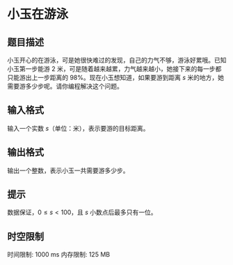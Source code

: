 # 小玉在游泳

## 题目描述

小玉开心的在游泳，可是她很快难过的发现，自己的力气不够，游泳好累哦。已知小玉第一步能游 $2$ 米，可是随着越来越累，力气越来越小，她接下来的每一步都只能游出上一步距离的 $98\%$。现在小玉想知道，如果要游到距离 $s$ 米的地方，她需要游多少步呢。请你编程解决这个问题。


## 输入格式

输入一个实数 $s$（单位：米），表示要游的目标距离。


## 输出格式

输出一个整数，表示小玉一共需要游多少步。


## 提示

数据保证，$0 \leq s < 100$，且 $s$ 小数点后最多只有一位。

## 时空限制

时间限制: 1000 ms
内存限制: 125 MB
